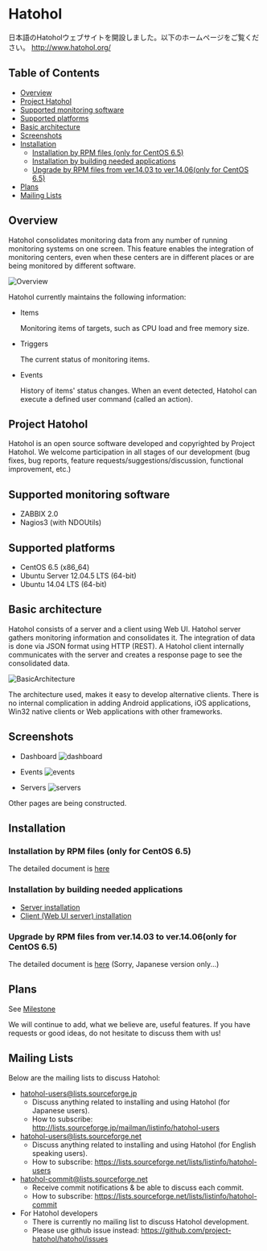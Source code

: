 # Hatohol

日本語のHatoholウェブサイトを開設しました。以下のホームページをご覧ください。
http://www.hatohol.org/

## Table of Contents
- [Overview](#user-content-overview)
- [Project Hatohol](#user-content-project-hatohol)
- [Supported monitoring software](#user-content-supported-monitoring-software)
- [Supported platforms](#user-content-supported-platforms)
- [Basic architecture](#user-content-basic-architecture)
- [Screenshots](#user-content-screenshots)
- [Installation](#user-content-installation)
	- [Installation by RPM files (only for CentOS 6.5)](#user-content-installation-by-rpm-files-only-for-centos-65)
	- [Installation by building needed applications](#user-content-installation-by-building-needed-applications)
	- [Upgrade by RPM files from ver.14.03 to ver.14.06(only for CentOS 6.5)](#user-content-upgrade-by-rpm-files-from-ver1403-to-ver1406only-for-centos-65)
- [Plans](#user-content-plans)
- [Mailing Lists](#user-content-mailing-lists)

## Overview
Hatohol consolidates monitoring data from any number of running monitoring systems on one screen. This feature enables
the integration of monitoring centers, even when these centers are in different places or are being monitored by 
different software.

![Overview](doc/misc/hatohol-overview.png)

Hatohol currently maintains the following information:

- Items

  Monitoring items of targets, such as CPU load and free memory size.

- Triggers

  The current status of monitoring items.

- Events

  History of items' status changes. When an event detected, Hatohol can execute a defined user command (called an action).


## Project Hatohol
Hatohol is an open source software developed and copyrighted by Project Hatohol.
We welcome participation in all stages of our development (bug fixes, bug reports, feature requests/suggestions/discussion, functional improvement, etc.) 

## Supported monitoring software
- ZABBIX 2.0
- Nagios3 (with NDOUtils)

## Supported platforms
- CentOS 6.5 (x86\_64)
- Ubuntu Server 12.04.5 LTS (64-bit)
- Ubuntu 14.04 LTS (64-bit)

## Basic architecture
Hatohol consists of a server and a client using Web UI. Hatohol server gathers monitoring information and consolidates it. The integration of data is done via JSON format using HTTP (REST). A Hatohol client internally communicates with
the server and creates a response page to see the consolidated data.

![BasicArchitecture](doc/misc/hatohol-basic-architecture.png)

The architecture used, makes it easy to develop alternative clients. There is no internal complication in adding Android applications, iOS applications, Win32 native clients or Web applications with other frameworks.

## Screenshots
- Dashboard
![dashboard](doc/misc/screenshot-dashboard.png)

- Events
![events](doc/misc/screenshot-events.png)

- Servers
![servers](doc/misc/screenshot-servers.png)

Other pages are being constructed.

## Installation
### Installation by RPM files (only for CentOS 6.5)
The detailed document is [here](https://github.com/project-hatohol/website/blob/master/contents/docs/install/14.06/ja/index.md)

### Installation by building needed applications
- [Server installation](server/README.md)
- [Client (Web UI server) installation](client/README.md)

### Upgrade by RPM files from ver.14.03 to ver.14.06(only for CentOS 6.5)
The detailed document is [here](https://github.com/project-hatohol/website/blob/master/contents/docs/upgrade/14.06/ja/index.md) (Sorry, Japanese version only...)

## Plans
See [Milestone](https://github.com/project-hatohol/hatohol/issues/milestones)

We will continue to add, what we believe are, useful features. If you have requests or good ideas, do not hesitate to discuss them with us!

## Mailing Lists
Below are the mailing lists to discuss Hatohol:

* hatohol-users@lists.sourceforge.jp
  * Discuss anything related to installing and using Hatohol (for Japanese users).
  * How to subscribe: http://lists.sourceforge.jp/mailman/listinfo/hatohol-users
* hatohol-users@lists.sourceforge.net
  * Discuss anything related to installing and using Hatohol (for English speaking users).
  * How to subscribe: https://lists.sourceforge.net/lists/listinfo/hatohol-users
* hatohol-commit@lists.sourceforge.net
  * Receive commit notifications & be able to discuss each commit.
  * How to subscribe: https://lists.sourceforge.net/lists/listinfo/hatohol-commit
* For Hatohol developers
  * There is currently no mailing list to discuss Hatohol development.
  * Please use github issue instead: https://github.com/project-hatohol/hatohol/issues
